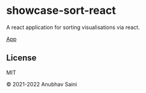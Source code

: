 # showcase-sort-react

A react application for sorting visualisations via react.

[App](https://iamanubhavsaini.github.io/showcase-sort-react/index.html)

## License

MIT 

&copy; 2021-2022 Anubhav Saini

